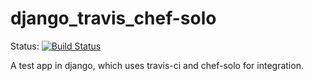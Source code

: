 django_travis_chef-solo
=======================
Status: [![Build Status](https://travis-ci.org/sharma-mohit/django_travis_chef-solo.svg?branch=master)](https://travis-ci.org/sharma-mohit/django_travis_chef-solo)  

A test app in django, which uses travis-ci and chef-solo for integration.
